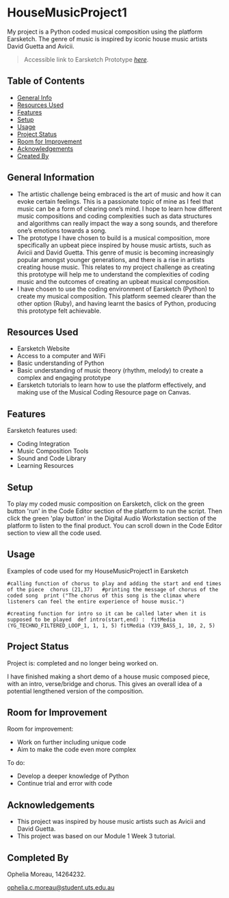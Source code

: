 # HouseMusicProject1
My project is a Python coded musical composition using the platform Earsketch. The genre of music is inspired by iconic house music artists David Guetta and Avicii.
> Accessible link to Earsketch Prototype [_here_](https://earsketch.gatech.edu/earsketch2/?sharing=iXijhi2_wq-tEyv_Iyuscw).

## Table of Contents
* [General Info](#general-information)
* [Resources Used](#resources-used)
* [Features](#features)
* [Setup](#setup)
* [Usage](#usage)
* [Project Status](#project-status)
* [Room for Improvement](#room-for-improvement)
* [Acknowledgements](#acknowledgements)
* [Created By](#createdby)
<!-- * [License](#license) -->


## General Information
- The artistic challenge being embraced is the art of music and how it can evoke certain feelings. This is a passionate topic of mine as I feel that music can be a form of clearing one’s mind. I hope to learn how different music compositions and coding complexities such as data structures and algorithms can really impact the way a song sounds, and therefore one’s emotions towards a song.
- The prototype I have chosen to build is a musical composition, more specifically an upbeat piece inspired by house music artists, such as Avicii and David Guetta. This genre of music is becoming increasingly popular amongst younger generations, and there is a rise in artists creating house music. This relates to my project challenge as creating this prototype will help me to understand the complexities of coding music and the outcomes of creating an upbeat musical composition.
- I have chosen to use the coding environment of Earsketch (Python) to create my musical composition. This platform seemed clearer than the other option (Ruby), and having learnt the basics of Python, producing this prototype felt achievable.



## Resources Used
- Earsketch Website
- Access to a computer and WiFi
- Basic understanding of Python 
- Basic understanding of music theory (rhythm, melody) to create a complex and engaging prototype
- Earsketch tutorials to learn how to use the platform effectively, and making use of the Musical Coding Resource page on Canvas. 


## Features
Earsketch features used:
- Coding Integration
- Music Composition Tools
- Sound and Code Library
- Learning Resources


## Setup
To play my coded music composition on Earsketch, click on the green button 'run' in the Code Editor section of the platform to run the script. Then click the green 'play button' in the Digital Audio Workstation section of the platform to listen to the final product. You can scroll down in the Code Editor section to view all the code used.

## Usage
Examples of code used for my HouseMusicProject1 in Earsketch

`#calling function of chorus to play and adding the start and end times of the piece 
chorus (21,37)  
        #printing the message of chorus of the coded song 
print ("The chorus of this song is the climax where listeners can feel the entire experience of house music.")`

`#creating function for intro so it can be called later when it is supposed to be played 
def intro(start,end) : 
    fitMedia (YG_TECHNO_FILTERED_LOOP_1, 1, 1, 5)
    fitMedia (Y39_BASS_1, 10, 2, 5)`


## Project Status
Project is: completed and no longer being worked on. 

I have finished making a short demo of a house music composed piece, with an intro, verse/bridge and chorus. This gives an overall idea of a potential lengthened version of the composition.


## Room for Improvement
Room for improvement:
- Work on further including unique code
- Aim to make the code even more complex

To do:
- Develop a deeper knowledge of Python
- Continue trial and error with code


## Acknowledgements
- This project was inspired by house music artists such as Avicii and David Guetta.
- This project was based on our Module 1 Week 3 tutorial.


## Completed By
Ophelia Moreau, 14264232.

ophelia.c.moreau@student.uts.edu.au

